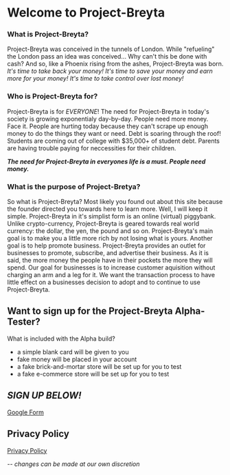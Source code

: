 # Welcome to Project-Breyta

### What is Project-Breyta?
Project-Breyta was conceived in the tunnels of London. While "refueling" the London pass an idea was conceived... Why can't this be done with cash? And so, like a Phoenix rising from the ashes, Project-Breyta was born.
*It's time to take back your money!*
*It's time to save your money and earn more for your money!*
*It's time to take control over lost money!*
### Who is Project-Breyta for?
Project-Breyta is for *EVERYONE*! The need for Project-Breyta in today's society is growing exponentialy day-by-day. People need more money. 
Face it. People are hurting today because they can't scrape up enough money to do the things they want or need. Debt is soaring through the roof! Students are coming out of college with $35,000+ of student debt. Parents are having trouble paying for neccessities for their children.

__*The need for Project-Breyta in everyones life is a must. People need money.*__

### What is the purpose of Project-Bretya?
So what is Project-Breyta? Most likely you found out about this site because the founder directed you towards here to learn more. Well, I will keep it simple. 
Project-Breyta in it's simplist form is an online (virtual) piggybank. Unlike crypto-currency, Project-Breyta is geared towards real world currency: the dollar, the yen, the pound and so on. 
Project-Breyta's main goal is to make you a little more rich by not losing what is yours.
Another goal is to help promote business. Project-Breyta provides an outlet for businesses to promote, subscribe, and advertise their business. 
As it is said, the more money the people have in their pockets the more they will spend. Our goal for businesses is to increase customer aquisition without charging an arm and a leg for it. We want the transaction process to have little effect on a businesses decision to adopt and to continue to use Project-Breyta.  

## Want to sign up for the Project-Breyta Alpha-Tester? 
What is included with the Alpha build?
- a simple blank card will be given to you
- fake money will be placed in your account
- a fake brick-and-mortar store will be set up for you to test
- a fake e-commerce store will be set up for you to test

_**SIGN UP BELOW!**_
--
[Google Form](https://goo.gl/forms/zvzKQBlyD5i6QS4O2)

**Privacy Policy**
--
[Privacy Policy](privacypolicy)

--
_changes can be made at our own discretion_


